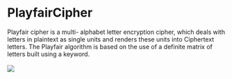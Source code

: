 # PlayfairCipher
Playfair cipher is a multi- alphabet letter encryption cipher, which deals with letters in plaintext as single units and renders these units into Ciphertext letters. The Playfair algorithm is based on the use of a definite matrix of letters built using a keyword.
<br />
<br />
<img src="https://i.imgur.com/93Q3JXd.png"/>
